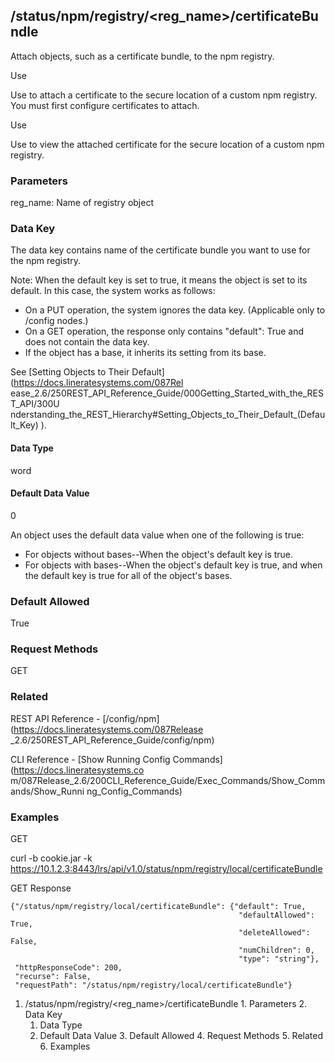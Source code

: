 ## /status/npm/registry/<reg_name>/certificateBundle

Attach objects, such as a certificate bundle, to the npm registry.

Use

Use to attach a certificate to the secure location of a custom npm registry.
You must first configure certificates to attach.

Use

Use to view the attached certificate for the secure location of a custom npm
registry.

### Parameters

reg_name: Name of registry object

### Data Key

The data key contains name of the certificate bundle you want to use for the
npm registry.

Note: When the default key is set to true, it means the object is set to its
default. In this case, the system works as follows:

  * On a PUT operation, the system ignores the data key. (Applicable only to /config nodes.)
  * On a GET operation, the response only contains "default": True and does not contain the data key.
  * If the object has a base, it inherits its setting from its base.

See [Setting Objects to Their Default](https://docs.lineratesystems.com/087Rel
ease_2.6/250REST_API_Reference_Guide/000Getting_Started_with_the_REST_API/300U
nderstanding_the_REST_Hierarchy#Setting_Objects_to_Their_Default_(Default_Key)
).

#### Data Type

word

#### Default Data Value

0

An object uses the default data value when one of the following is true:

  * For objects without bases--When the object's default key is true.
  * For objects with bases--When the object's default key is true, and when the default key is true for all of the object's bases.

### Default Allowed

True

### Request Methods

GET

### Related

REST API Reference - [/config/npm](https://docs.lineratesystems.com/087Release
_2.6/250REST_API_Reference_Guide/config/npm)

CLI Reference - [Show Running Config Commands](https://docs.lineratesystems.co
m/087Release_2.6/200CLI_Reference_Guide/Exec_Commands/Show_Commands/Show_Runni
ng_Config_Commands)

### Examples

GET

curl -b cookie.jar -k
https://10.1.2.3:8443/lrs/api/v1.0/status/npm/registry/local/certificateBundle

GET Response

    
    
    {"/status/npm/registry/local/certificateBundle": {"default": True,
                                                       "defaultAllowed": True,
                                                       "deleteAllowed": False,
                                                       "numChildren": 0,
                                                       "type": "string"},
     "httpResponseCode": 200,
     "recurse": False,
     "requestPath": "/status/npm/registry/local/certificateBundle"}
    

  1. /status/npm/registry/<reg_name>/certificateBundle
    1. Parameters
    2. Data Key
      1. Data Type
      2. Default Data Value
    3. Default Allowed
    4. Request Methods
    5. Related
    6. Examples

